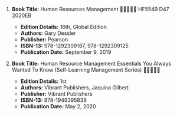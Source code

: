 1. **Book Title:** Human Resources Management 🚨🚨🚨🚨🚨 HF5549 D47 2020EB
   - **Edition Details:** 16th, Global Edition
   - **Authors:** Gary Dessler
   - **Publisher:** Pearson
   - **ISBN-13:** 978-1292309187, 978-1292309125
   - **Publication Date:** September 9, 2019
  
2. **Book Title:** Human Resource Management Essentials You Always Wanted To Know (Self-Learning Management Series) 🚨🚨🚨🚨🚨  
   - **Edition Details:** 1st  
   - **Authors:** Vibrant Publishers, Jaquina Gilbert
   - **Publisher:** Vibrant Publishers 
   - **ISBN-13:** 978-1949395839
   - **Publication Date:** May 2, 2020
